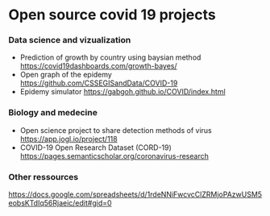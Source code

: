 # Open source covid 19 projects 
 
### Data science  and vizualization
 
* Prediction of growth by country using baysian method https://covid19dashboards.com/growth-bayes/ 
* Open graph of the epidemy https://github.com/CSSEGISandData/COVID-19
* Epidemy simulator https://gabgoh.github.io/COVID/index.html


### Biology and medecine 

* Open science project to share detection methods of virus	https://app.jogl.io/project/118
* COVID-19 Open Research Dataset (CORD-19)	https://pages.semanticscholar.org/coronavirus-research


### Other ressources 

https://docs.google.com/spreadsheets/d/1rdeNNiFwcvcClZRMjoPAzwUSM5eobsKTdIq56Rjaeic/edit#gid=0
